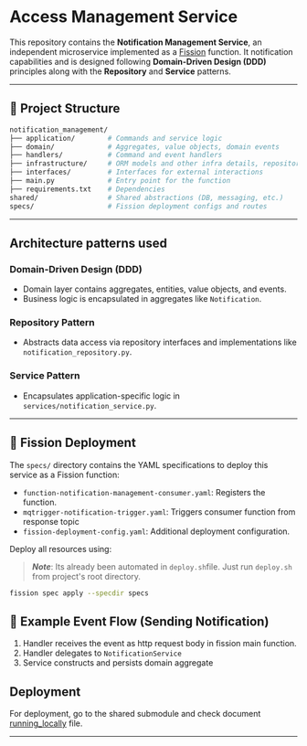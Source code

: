 
# Access Management Service

This repository contains the **Notification Management Service**, an independent microservice implemented as a [Fission](https://fission.io/) function. It notification capabilities and is designed following **Domain-Driven Design (DDD)** principles along with the **Repository** and **Service** patterns.

---

## 📁 Project Structure

``` bash
notification_management/
├── application/        # Commands and service logic
├── domain/             # Aggregates, value objects, domain events
├── handlers/           # Command and event handlers
├── infrastructure/     # ORM models and other infra details, repositories
├── interfaces/         # Interfaces for external interactions
├── main.py             # Entry point for the function
├── requirements.txt    # Dependencies
shared/                 # Shared abstractions (DB, messaging, etc.)
specs/                  # Fission deployment configs and routes
```

---

## Architecture patterns used

### Domain-Driven Design (DDD)

* Domain layer contains aggregates, entities, value objects, and events.
* Business logic is encapsulated in aggregates like `Notification`.

### Repository Pattern

* Abstracts data access via repository interfaces and implementations like `notification_repository.py`.

### Service Pattern

* Encapsulates application-specific logic in `services/notification_service.py`.

---

## 🚀 Fission Deployment

The `specs/` directory contains the YAML specifications to deploy this service as a Fission function:

* `function-notification-management-consumer.yaml`: Registers the function.
* `mqtrigger-notification-trigger.yaml`: Triggers consumer function from response topic
* `fission-deployment-config.yaml`: Additional deployment configuration.

Deploy all resources using:
> ***Note***: Its already been automated in `deploy.sh`file. Just run `deploy.sh` from project's root directory.
```bash
fission spec apply --specdir specs
```

## 📄 Example Event Flow (Sending Notification)

1. Handler receives the event as http request body in fission main function.
2. Handler delegates to `NotificationService`
3. Service constructs and persists domain aggregate

## Deployment

For deployment, go to the shared submodule and check document [running_locally](./shared/docs/running_locally.md) file.

---
